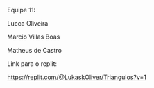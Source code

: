 Equipe 11:

Lucca Oliveira

Marcio Villas Boas

Matheus de Castro

Link para o replit: 

https://replit.com/@LukaskOliver/Triangulos?v=1
